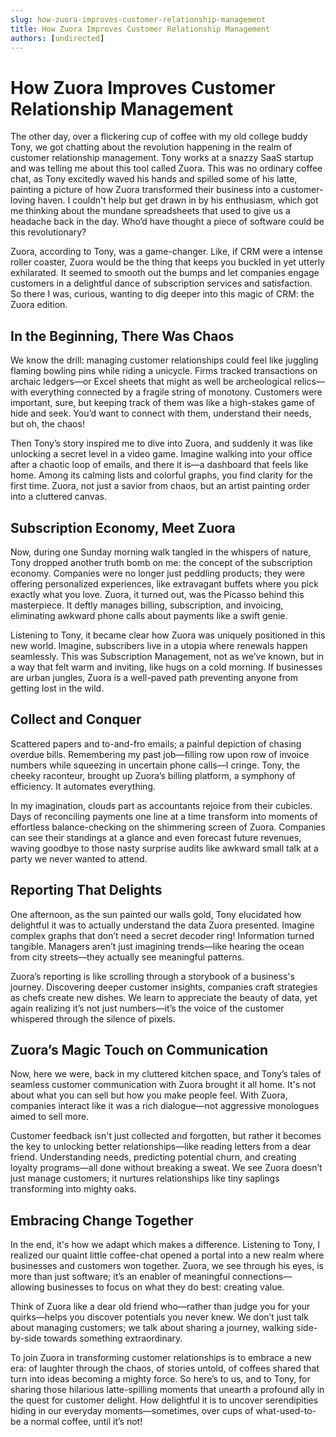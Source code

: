 ```yaml
---
slug: how-zuora-improves-customer-relationship-management
title: How Zuora Improves Customer Relationship Management
authors: [undirected]
---
```



# How Zuora Improves Customer Relationship Management

The other day, over a flickering cup of coffee with my old college buddy Tony, we got chatting about the revolution happening in the realm of customer relationship management. Tony works at a snazzy SaaS startup and was telling me about this tool called Zuora. This was no ordinary coffee chat, as Tony excitedly waved his hands and spilled some of his latte, painting a picture of how Zuora transformed their business into a customer-loving haven. I couldn't help but get drawn in by his enthusiasm, which got me thinking about the mundane spreadsheets that used to give us a headache back in the day. Who’d have thought a piece of software could be this revolutionary?

Zuora, according to Tony, was a game-changer. Like, if CRM were a intense roller coaster, Zuora would be the thing that keeps you buckled in yet utterly exhilarated. It seemed to smooth out the bumps and let companies engage customers in a delightful dance of subscription services and satisfaction. So there I was, curious, wanting to dig deeper into this magic of CRM: the Zuora edition.

## In the Beginning, There Was Chaos

We know the drill: managing customer relationships could feel like juggling flaming bowling pins while riding a unicycle. Firms tracked transactions on archaic ledgers—or Excel sheets that might as well be archeological relics—with everything connected by a fragile string of monotony. Customers were important, sure, but keeping track of them was like a high-stakes game of hide and seek. You’d want to connect with them, understand their needs, but oh, the chaos!

Then Tony’s story inspired me to dive into Zuora, and suddenly it was like unlocking a secret level in a video game. Imagine walking into your office after a chaotic loop of emails, and there it is—a dashboard that feels like home. Among its calming lists and colorful graphs, you find clarity for the first time. Zuora, not just a savior from chaos, but an artist painting order into a cluttered canvas.

## Subscription Economy, Meet Zuora

Now, during one Sunday morning walk tangled in the whispers of nature, Tony dropped another truth bomb on me: the concept of the subscription economy. Companies were no longer just peddling products; they were offering personalized experiences, like extravagant buffets where you pick exactly what you love. Zuora, it turned out, was the Picasso behind this masterpiece. It deftly manages billing, subscription, and invoicing, eliminating awkward phone calls about payments like a swift genie.

Listening to Tony, it became clear how Zuora was uniquely positioned in this new world. Imagine, subscribers live in a utopia where renewals happen seamlessly. This was Subscription Management, not as we’ve known, but in a way that felt warm and inviting, like hugs on a cold morning. If businesses are urban jungles, Zuora is a well-paved path preventing anyone from getting lost in the wild.

## Collect and Conquer

Scattered papers and to-and-fro emails; a painful depiction of chasing overdue bills. Remembering my past job—filling row upon row of invoice numbers while squeezing in uncertain phone calls—I cringe. Tony, the cheeky raconteur, brought up Zuora’s billing platform, a symphony of efficiency. It automates everything.

In my imagination, clouds part as accountants rejoice from their cubicles. Days of reconciling payments one line at a time transform into moments of effortless balance-checking on the shimmering screen of Zuora. Companies can see their standings at a glance and even forecast future revenues, waving goodbye to those nasty surprise audits like awkward small talk at a party we never wanted to attend.

## Reporting That Delights

One afternoon, as the sun painted our walls gold, Tony elucidated how delightful it was to actually understand the data Zuora presented. Imagine complex graphs that don’t need a secret decoder ring! Information turned tangible. Managers aren’t just imagining trends—like hearing the ocean from city streets—they actually see meaningful patterns.

Zuora’s reporting is like scrolling through a storybook of a business's journey. Discovering deeper customer insights, companies craft strategies as chefs create new dishes. We learn to appreciate the beauty of data, yet again realizing it’s not just numbers—it’s the voice of the customer whispered through the silence of pixels.

## Zuora’s Magic Touch on Communication

Now, here we were, back in my cluttered kitchen space, and Tony’s tales of seamless customer communication with Zuora brought it all home. It's not about what you can sell but how you make people feel. With Zuora, companies interact like it was a rich dialogue—not aggressive monologues aimed to sell more.

Customer feedback isn't just collected and forgotten, but rather it becomes the key to unlocking better relationships—like reading letters from a dear friend. Understanding needs, predicting potential churn, and creating loyalty programs—all done without breaking a sweat. We see Zuora doesn’t just manage customers; it nurtures relationships like tiny saplings transforming into mighty oaks.

## Embracing Change Together

In the end, it's how we adapt which makes a difference. Listening to Tony, I realized our quaint little coffee-chat opened a portal into a new realm where businesses and customers won together. Zuora, we see through his eyes, is more than just software; it’s an enabler of meaningful connections—allowing businesses to focus on what they do best: creating value.

Think of Zuora like a dear old friend who—rather than judge you for your quirks—helps you discover potentials you never knew. We don’t just talk about managing customers; we talk about sharing a journey, walking side-by-side towards something extraordinary.

To join Zuora in transforming customer relationships is to embrace a new era: of laughter through the chaos, of stories untold, of coffees shared that turn into ideas becoming a mighty force. So here’s to us, and to Tony, for sharing those hilarious latte-spilling moments that unearth a profound ally in the quest for customer delight. How delightful it is to uncover serendipities hiding in our everyday moments—sometimes, over cups of what-used-to-be a normal coffee, until it’s not!